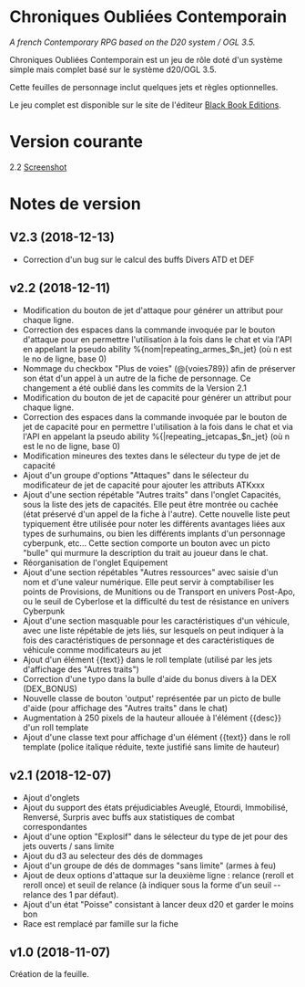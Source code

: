 # Chroniques Oubliées Contemporain

_A french Contemporary RPG based on the D20 system / OGL 3.5._

Chroniques Oubliées Contemporain est un jeu de r&ocirc;le doté d'un système simple mais complet bas&eacute; sur le syst&egrave;me d20/OGL 3.5.

Cette feuilles de personnage inclut quelques jets et r&egrave;gles optionnelles.

Le jeu complet est disponible sur le site de l'éditeur [Black Book Editions](http://www.black-book-editions.fr/produit.php?id=4349).

# Version courante
2.2 [Screenshot](coc_v2.png)

# Notes de version

## V2.3 (2018-12-13)
* Correction d'un bug sur le calcul des buffs Divers ATD et DEF

## v2.2 (2018-12-11)
* Modification du bouton de jet d'attaque pour générer un attribut pour chaque ligne. 
* Correction des espaces dans la commande invoquée par le bouton d'attaque pour en permettre l'utilisation à la fois dans le chat et via l'API en appelant la pseudo ability %{nom|repeating_armes_$n_jet} (où n est le no de ligne, base 0)
* Nommage du checkbox "Plus de voies" (@{voies789}) afin de préserver son état d'un appel à un autre de la fiche de personnage. Ce changement a été oublié dans les commits de la Version 2.1
* Modification du bouton de jet de capacité pour générer un attribut pour chaque ligne. 
* Correction des espaces dans la commande invoquée par le bouton de jet de capacité pour en permettre l'utilisation à la fois dans le chat et via l'API en appelant la pseudo ability %{<nom du personnage>|repeating_jetcapas_$n_jet} (où n est le no de ligne, base 0) 
* Modification mineures des textes dans le sélecteur du type de jet de capacité
* Ajout d'un groupe d'options "Attaques" dans le sélecteur du modificateur de jet de capacité pour ajouter les attributs ATKxxx
* Ajout d'une section répétable "Autres traits" dans l'onglet Capacités, sous la liste des jets de capacités. Elle peut être montrée ou cachée (état préservé d'un appel de la fiche à l'autre). Cette nouvelle liste peut typiquement être utilisée pour noter les différents avantages liées aux types de surhumains, ou bien les différents implants d'un personnage cyberpunk, etc... Cette section comporte un bouton avec un picto "bulle" qui murmure la description du trait au joueur dans le chat. 
* Réorganisation de l'onglet Equipement
* Ajout d'une section répétables "Autres ressources" avec saisie d'un nom et d'une valeur numérique. Elle peut servir à comptabiliser les points de Provisions, de Munitions ou de Transport en univers Post-Apo, ou le seuil de Cyberlose et la difficulté du test de résistance en univers Cyberpunk
* Ajout d'une section masquable pour les caractéristiques d'un véhicule, avec une liste répétable de jets liés, sur lesquels on peut indiquer à la fois des caractéristiques de personnage et des caractéristiques de véhicule comme modificateurs au jet
* Ajout d'un élément {{text}} dans le roll template (utilisé par les jets d'affichage des "Autres traits")
* Correction d'une typo dans la bulle d'aide du bonus divers à la DEX (DEX_BONUS)
* Nouvelle classe de bouton 'output' représentée par un picto de bulle d'aide (pour affichage des "Autres traits" dans le chat)
* Augmentation à 250 pixels de la hauteur allouée à l'élément {{desc}} d'un roll template
* Ajout d'une classe text pour affichage d'un élément {{text}} dans le roll template (police italique réduite, texte justifié sans limite de hauteur)

## v2.1 (2018-12-07)
* Ajout d'onglets
* Ajout du support des états préjudiciables Aveuglé, Etourdi, Immobilisé, Renversé, Surpris avec buffs aux statistiques de combat correspondantes
* Ajout d'une option "Explosif" dans le sélecteur du type de jet pour des jets ouverts / sans limite
* Ajout du d3 au selecteur des dés de dommages
* Ajout d'un groupe de dés de dommages "sans limite" (armes à feu)
* Ajout de deux options d'attaque sur la deuxième ligne : relance (reroll et reroll once) et seuil de relance (à indiquer sous la forme d'un seuil -- relance des 1 par défaut).
* Ajout d'un état "Poisse" consistant à lancer deux d20 et garder le moins bon
* Race est remplacé par famille sur la fiche

## v1.0 (2018-11-07)

Création de la feuille.
